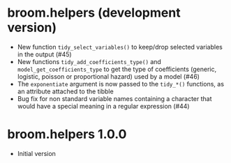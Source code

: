 # broom.helpers (development version)

* New function `tidy_select_variables()` to keep/drop
  selected variables in the output (#45)
* New functions `tidy_add_coefficients_type()` and 
  `model_get_coefficients_type` to get the type of coefficients
  (generic, logistic, poisson or proportional hazard) used
  by a model (#46)
* The `exponentiate` argument is now passed to the `tidy_*()`
  functions, as an attribute attached to the tibble
* Bug fix for non standard variable names containing
  a character that would have a special meaning in
  a regular expression (#44)

# broom.helpers 1.0.0

* Initial version

